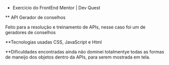 * Exercício do FrontEnd Mentor | Dev Quest

** API Gerador de conselhos

Feito para a resolução e treinamento de APIs, nesse caso foi um de geradores de conselhos

**Tecnologias usadas
CSS, JavaScript e Html

**Dificuldades encontradas
ainda não dominei totalmentye todas as formas de maneijo dos objetos dentro da APIs, para serem mostrada em tela.
